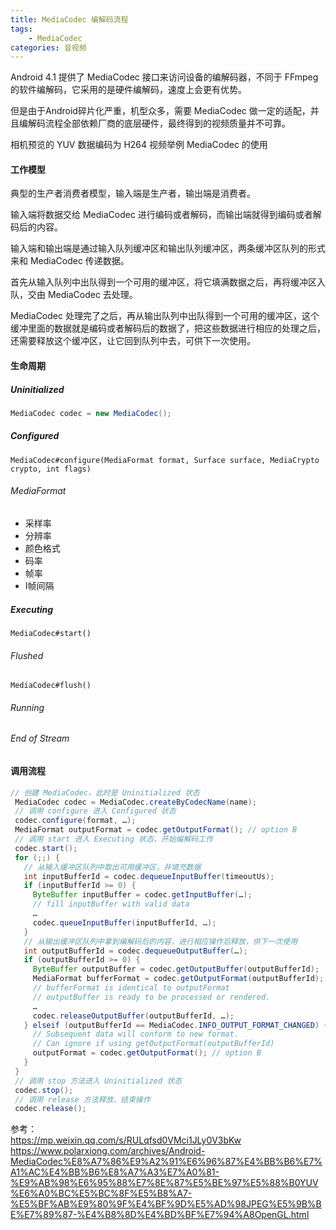 ```yaml
---
title: MediaCodec 编解码流程
tags:
    - MediaCodec
categories: 音视频
---
```


Android 4.1 提供了 MediaCodec 接口来访问设备的编解码器，不同于 FFmpeg 的软件编解码，它采用的是硬件编解码，速度上会更有优势。

但是由于Android碎片化严重，机型众多，需要 MediaCodec 做一定的适配，并且编解码流程全部依赖厂商的底层硬件，最终得到的视频质量并不可靠。

相机预览的 YUV 数据编码为 H264 视频举例 MediaCodec 的使用

#### 工作模型

典型的生产者消费者模型，输入端是生产者，输出端是消费者。

输入端将数据交给 MediaCodec 进行编码或者解码，而输出端就得到编码或者解码后的内容。

输入端和输出端是通过输入队列缓冲区和输出队列缓冲区，两条缓冲区队列的形式来和 MediaCodec 传递数据。

首先从输入队列中出队得到一个可用的缓冲区，将它填满数据之后，再将缓冲区入队，交由 MediaCodec 去处理。

MediaCodec 处理完了之后，再从输出队列中出队得到一个可用的缓冲区，这个缓冲里面的数据就是编码或者解码后的数据了，把这些数据进行相应的处理之后，还需要释放这个缓冲区，让它回到队列中去，可供下一次使用。

#### 生命周期

##### Uninitialized

```java
MediaCodec codec = new MediaCodec();
```

##### Configured

`MediaCodec#configure(MediaFormat format, Surface surface, MediaCrypto crypto, int flags)`

###### MediaFormat

+ 采样率
+ 分辨率
+ 颜色格式
+ 码率
+ 帧率
+ I帧间隔

##### Executing

`MediaCodec#start()`

###### Flushed

`MediaCodec#flush()`

###### Running

###### End of Stream

#### 调用流程

```java
// 创建 MediaCodec，此时是 Uninitialized 状态
 MediaCodec codec = MediaCodec.createByCodecName(name);
 // 调用 configure 进入 Configured 状态
 codec.configure(format, …);
 MediaFormat outputFormat = codec.getOutputFormat(); // option B
 // 调用 start 进入 Executing 状态，开始编解码工作
 codec.start();
 for (;;) {
   // 从输入缓冲区队列中取出可用缓冲区，并填充数据
   int inputBufferId = codec.dequeueInputBuffer(timeoutUs);
   if (inputBufferId >= 0) {
     ByteBuffer inputBuffer = codec.getInputBuffer(…);
     // fill inputBuffer with valid data
     …
     codec.queueInputBuffer(inputBufferId, …);
   }
   // 从输出缓冲区队列中拿到编解码后的内容，进行相应操作后释放，供下一次使用
   int outputBufferId = codec.dequeueOutputBuffer(…);
   if (outputBufferId >= 0) {
     ByteBuffer outputBuffer = codec.getOutputBuffer(outputBufferId);
     MediaFormat bufferFormat = codec.getOutputFormat(outputBufferId); // option A
     // bufferFormat is identical to outputFormat
     // outputBuffer is ready to be processed or rendered.
     …
     codec.releaseOutputBuffer(outputBufferId, …);
   } elseif (outputBufferId == MediaCodec.INFO_OUTPUT_FORMAT_CHANGED) {
     // Subsequent data will conform to new format.
     // Can ignore if using getOutputFormat(outputBufferId)
     outputFormat = codec.getOutputFormat(); // option B
   }
 }
 // 调用 stop 方法进入 Uninitialized 状态
 codec.stop();
 // 调用 release 方法释放，结束操作
 codec.release();
```



参考：  
https://mp.weixin.qq.com/s/RULqfsd0VMci1JLy0V3bKw  
https://www.polarxiong.com/archives/Android-MediaCodec%E8%A7%86%E9%A2%91%E6%96%87%E4%BB%B6%E7%A1%AC%E4%BB%B6%E8%A7%A3%E7%A0%81-%E9%AB%98%E6%95%88%E7%8E%87%E5%BE%97%E5%88%B0YUV%E6%A0%BC%E5%BC%8F%E5%B8%A7-%E5%BF%AB%E9%80%9F%E4%BF%9D%E5%AD%98JPEG%E5%9B%BE%E7%89%87-%E4%B8%8D%E4%BD%BF%E7%94%A8OpenGL.html

